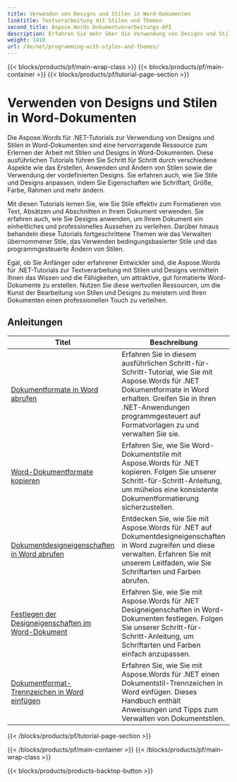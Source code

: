 ```yaml
---
title: Verwenden von Designs und Stilen in Word-Dokumenten
linktitle: Textverarbeitung mit Stilen und Themen
second_title: Aspose.Words Dokumentverarbeitungs-API
description: Erfahren Sie mehr über die Verwendung von Designs und Stilen in Word-Dokumenten mit Aspose.Words für .NET. Erfahren Sie mit Schritt-für-Schritt-Tutorials und C#-Codebeispielen, wie Sie Stile und Designs in Ihren Word-Dokumenten erstellen, anwenden und anpassen.
weight: 1410
url: /de/net/programming-with-styles-and-themes/
---
```


{{< blocks/products/pf/main-wrap-class >}}
{{< blocks/products/pf/main-container >}}
{{< blocks/products/pf/tutorial-page-section >}}

# Verwenden von Designs und Stilen in Word-Dokumenten

Die Aspose.Words für .NET-Tutorials zur Verwendung von Designs und Stilen in Word-Dokumenten sind eine hervorragende Ressource zum Erlernen der Arbeit mit Stilen und Designs in Word-Dokumenten. Diese ausführlichen Tutorials führen Sie Schritt für Schritt durch verschiedene Aspekte wie das Erstellen, Anwenden und Ändern von Stilen sowie die Verwendung der vordefinierten Designs. Sie erfahren auch, wie Sie Stile und Designs anpassen, indem Sie Eigenschaften wie Schriftart, Größe, Farbe, Rahmen und mehr ändern.

Mit diesen Tutorials lernen Sie, wie Sie Stile effektiv zum Formatieren von Text, Absätzen und Abschnitten in Ihrem Dokument verwenden. Sie erfahren auch, wie Sie Designs anwenden, um Ihrem Dokument ein einheitliches und professionelles Aussehen zu verleihen. Darüber hinaus behandeln diese Tutorials fortgeschrittene Themen wie das Verwalten übernommener Stile, das Verwenden bedingungsbasierter Stile und das programmgesteuerte Ändern von Stilen.

Egal, ob Sie Anfänger oder erfahrener Entwickler sind, die Aspose.Words für .NET-Tutorials zur Textverarbeitung mit Stilen und Designs vermitteln Ihnen das Wissen und die Fähigkeiten, um attraktive, gut formatierte Word-Dokumente zu erstellen. Nutzen Sie diese wertvollen Ressourcen, um die Kunst der Bearbeitung von Stilen und Designs zu meistern und Ihren Dokumenten einen professionellen Touch zu verleihen.

 ## Anleitungen
| Titel | Beschreibung |
| --- | --- |
| [Dokumentformate in Word abrufen](./access-styles/) | Erfahren Sie in diesem ausführlichen Schritt-für-Schritt-Tutorial, wie Sie mit Aspose.Words für .NET Dokumentformate in Word erhalten. Greifen Sie in Ihren .NET-Anwendungen programmgesteuert auf Formatvorlagen zu und verwalten Sie sie. |
| [Word-Dokumentformate kopieren](./copy-styles/) | Erfahren Sie, wie Sie Word-Dokumentstile mit Aspose.Words für .NET kopieren. Folgen Sie unserer Schritt-für-Schritt-Anleitung, um mühelos eine konsistente Dokumentformatierung sicherzustellen. |
| [Dokumentdesigneigenschaften in Word abrufen](./get-theme-properties/) | Entdecken Sie, wie Sie mit Aspose.Words für .NET auf Dokumentdesigneigenschaften in Word zugreifen und diese verwalten. Erfahren Sie mit unserem Leitfaden, wie Sie Schriftarten und Farben abrufen. |
| [Festlegen der Designeigenschaften im Word-Dokument](./set-theme-properties/) | Erfahren Sie, wie Sie mit Aspose.Words für .NET Designeigenschaften in Word-Dokumenten festlegen. Folgen Sie unserer Schritt-für-Schritt-Anleitung, um Schriftarten und Farben einfach anzupassen. |
| [Dokumentformat-Trennzeichen in Word einfügen](./insert-style-separator/) | Erfahren Sie, wie Sie mit Aspose.Words für .NET einen Dokumentstil-Trennzeichen in Word einfügen. Dieses Handbuch enthält Anweisungen und Tipps zum Verwalten von Dokumentstilen. |
{{< /blocks/products/pf/tutorial-page-section >}}

{{< /blocks/products/pf/main-container >}}
{{< /blocks/products/pf/main-wrap-class >}}

{{< blocks/products/products-backtop-button >}}
